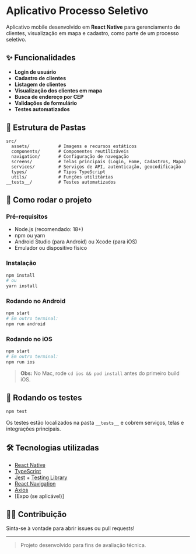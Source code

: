 # Aplicativo Processo Seletivo

Aplicativo mobile desenvolvido em **React Native** para gerenciamento de clientes, visualização em mapa e cadastro, como parte de um processo seletivo.

## ✨ Funcionalidades

- **Login de usuário**
- **Cadastro de clientes**
- **Listagem de clientes**
- **Visualização dos clientes em mapa**
- **Busca de endereço por CEP**
- **Validações de formulário**
- **Testes automatizados**

## 📁 Estrutura de Pastas

```
src/
  assets/           # Imagens e recursos estáticos
  components/       # Componentes reutilizáveis
  navigation/       # Configuração de navegação
  screens/          # Telas principais (Login, Home, Cadastros, Mapa)
  services/         # Serviços de API, autenticação, geocodificação
  types/            # Tipos TypeScript
  utils/            # Funções utilitárias
__tests__/          # Testes automatizados
```

## 🚀 Como rodar o projeto

### Pré-requisitos

- Node.js (recomendado: 18+)
- npm ou yarn
- Android Studio (para Android) ou Xcode (para iOS)
- Emulador ou dispositivo físico

### Instalação

```sh
npm install
# ou
yarn install
```

### Rodando no Android

```sh
npm start
# Em outro terminal:
npm run android
```

### Rodando no iOS

```sh
npm start
# Em outro terminal:
npm run ios
```
> **Obs:** No Mac, rode `cd ios && pod install` antes do primeiro build iOS.

## 🧪 Rodando os testes

```sh
npm test
```
Os testes estão localizados na pasta `__tests__` e cobrem serviços, telas e integrações principais.

## 🛠️ Tecnologias utilizadas

- [React Native](https://reactnative.dev/)
- [TypeScript](https://www.typescriptlang.org/)
- [Jest](https://jestjs.io/) + [Testing Library](https://testing-library.com/docs/react-native-testing-library/intro/)
- [React Navigation](https://reactnavigation.org/)
- [Axios](https://axios-http.com/)
- [Expo (se aplicável)]

## 👨‍💻 Contribuição

Sinta-se à vontade para abrir issues ou pull requests!

---

> Projeto desenvolvido para fins de avaliação técnica.
